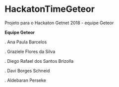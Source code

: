 # HackatonTimeGeteor
Projeto para o Hackaton Getnet 2018 - equipe Geteor

**Equipe Geteor**

. Ana Paula Barcelos

. Graziele Flores da Silva

. Diego Rafael dos Santos Brizolla

. Davi Borges Schneid

. Aldebaran Perseke
